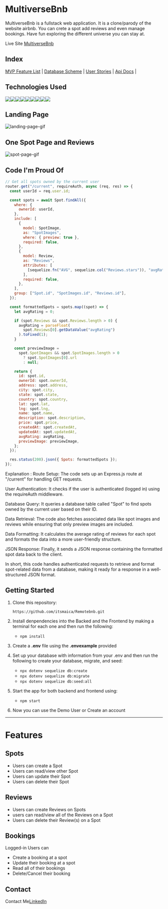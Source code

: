 # MultiverseBnb

MultiverseBnb is a fullstack web application. It is a clone/parody of the website airbnb. You can crete a spot add reviews and even manage bookings. Have fun exploring the different universe you can stay at.

Live Site [MultiverseBnb](https://air-bnb-mr42.onrender.com/)

## Index

[MVP Feature List](https://github.com/Oscar-999/AirBnB/wiki/Features-List) |
[Database Scheme](https://github.com/Oscar-999/AirBnB/wiki/Db-Diagram) |
[User Stories](https://github.com/Oscar-999/AirBnB/wiki/User-Stories) |
[Api Docs](https://github.com/Oscar-999/AirBnB/wiki/Api-Documentaion) |

## Technologies Used

<img src="https://img.shields.io/badge/JavaScript-323330?style=for-the-badge&logo=javascript&logoColor=F7DF1E" /><img src="https://img.shields.io/badge/Node.js-339933?style=for-the-badge&logo=nodedotjs&logoColor=white" /><img src="https://img.shields.io/badge/Express.js-000000?style=for-the-badge&logo=express&logoColor=white" /><img src="https://img.shields.io/badge/PostgreSQL-316192?style=for-the-badge&logo=postgresql&logoColor=white" /><img src="https://img.shields.io/badge/HTML5-E34F26?style=for-the-badge&logo=html5&logoColor=white" /><img src="https://img.shields.io/badge/CSS3-1572B6?style=for-the-badge&logo=css3&logoColor=white" /><img src="https://img.shields.io/badge/React-20232A?style=for-the-badge&logo=react&logoColor=61DAFB" /><img src="https://img.shields.io/badge/Redux-593D88?style=for-the-badge&logo=redux&logoColor=white" /><img src="https://img.shields.io/badge/GitHub-100000?style=for-the-badge&logo=github&logoColor=white" />


## Landing Page
![landing-page-gif](https://media.giphy.com/media/v1.Y2lkPTc5MGI3NjExbDhuOTZrcjZkd3I1N3pxZ2F2eW83a204bGN6aGVoMWtwNmE4dHg4bSZlcD12MV9pbnRlcm5hbF9naWZfYnlfaWQmY3Q9Zw/EkE0nQxHmKa89KizuQ/giphy.gif)

## One Spot Page and Reviews
![spot-page-gif](https://media.giphy.com/media/v1.Y2lkPTc5MGI3NjExNzRzdWd1cnF4M2ZoN252ZmgwamJqM3pkaDFvOXpuMTcyODBja2xlNiZlcD12MV9pbnRlcm5hbF9naWZfYnlfaWQmY3Q9Zw/r6BiWMN3L8hLPns9N5/giphy.gif)

## Code I'm Proud Of

```javascript
// Get all spots owned by the current user
router.get("/current", requireAuth, async (req, res) => {
  const userId = req.user.id;

  const spots = await Spot.findAll({
    where: {
      ownerId: userId,
    },
    include: [
      {
        model: SpotImage,
        as: "SpotImages",
        where: { preview: true },
        required: false,
      },
      {
        model: Review,
        as: "Reviews",
        attributes: [
          [sequelize.fn("AVG", sequelize.col("Reviews.stars")), "avgRating"],
        ],
        required: false,
      },
    ],
    group: ["Spot.id", "SpotImages.id", "Reviews.id"],
  });

  const formattedSpots = spots.map((spot) => {
    let avgRating = 0;

    if (spot.Reviews && spot.Reviews.length > 0) {
      avgRating = parseFloat(
        spot.Reviews[0].getDataValue("avgRating")
      ).toFixed(1);
    }

    const previewImage =
      spot.SpotImages && spot.SpotImages.length > 0
        ? spot.SpotImages[0].url
        : null;

    return {
      id: spot.id,
      ownerId: spot.ownerId,
      address: spot.address,
      city: spot.city,
      state: spot.state,
      country: spot.country,
      lat: spot.lat,
      lng: spot.lng,
      name: spot.name,
      description: spot.description,
      price: spot.price,
      createdAt: spot.createdAt,
      updatedAt: spot.updatedAt,
      avgRating: avgRating,
      previewImage: previewImage,
    };
  });

  res.status(200).json({ Spots: formattedSpots });
});
```
Explanation :
Route Setup: The code sets up an Express.js route at "/current" for handling GET requests.

User Authentication: It checks if the user is authenticated (logged in) using the requireAuth middleware.

Database Query: It queries a database table called "Spot" to find spots owned by the current user based on their ID.

Data Retrieval: The code also fetches associated data like spot images and reviews while ensuring that only preview images are included.

Data Formatting: It calculates the average rating of reviews for each spot and formats the data into a more user-friendly structure.

JSON Response: Finally, it sends a JSON response containing the formatted spot data back to the client.

In short, this code handles authenticated requests to retrieve and format spot-related data from a database, making it ready for a response in a well-structured JSON format.

## Getting Started
1. Clone this repository:

   `
   https://github.com/itsmaica/Remotebnb.git
   `
2. Install denpendencies into the Backed and the Frontend by making a terminal for each one and then run the following:

   * `npm install`

3. Create a **.env** file using the **.envexample** provided 

4. Set up your database with information from your .env and then run the following to create your database, migrate, and seed: 
 
   * `npx dotenv sequelize db:create`
   * `npx dotenv sequelize db:migrate` 
   * `npx dotenv sequelize db:seed:all`

5. Start the app for both backend and frontend using:

   * `npm start`

6. Now you can use the Demo User or Create an account


***

# Features 

## Spots
* Users can create a Spot
* Users can read/view other Spot
* Users can update their Spot
* Users can delete their Spot

## Reviews
* Users can create Reviews on Spots
* users can read/view all of the Reviews on a Spot
* Users can delete their Review(s) on a Spot

## Bookings
Logged-in Users can
* Create a booking at a spot
* Update their booking at a spot
* Read all of their bookings
* Delete/Cancel their booking


## Contact
Contact Me[LinkedIn](https://www.linkedin.com/in/oscaralcantar/)
